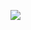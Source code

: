 ![](https://github.com/viljw/PythonSpider/blob/master/%E7%88%AC%E8%99%AB%E9%A1%B9%E7%9B%AE%E6%BA%90%E7%A0%81/7.%E5%BE%AE%E4%BF%A1APP%E7%94%A8%E6%88%B7%E8%AF%84%E8%AE%BA/%E7%BB%93%E6%9E%9C%E6%88%AA%E5%9B%BE.PNG)
